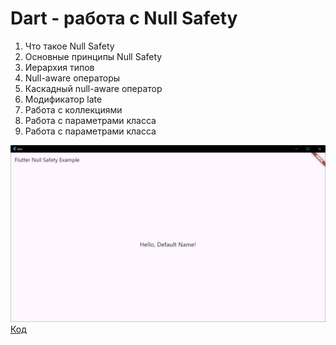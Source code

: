 # Dart - работа с Null Safety

1. Что такое Null Safety
2. Основные принципы Null Safety
3. Иерархия типов
4. Null-aware операторы
5. Каскадный null-aware оператор
6. Модификатор late
7. Работа с коллекциями
8. Работа с параметрами класса
9. Работа с параметрами класса

![img.png](../images/lab5_1.png)
[Код](../labs/lib/lab5.dart)